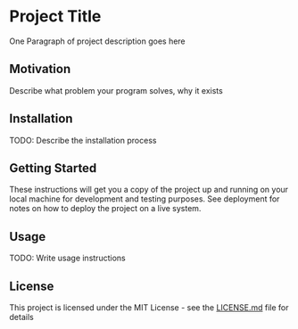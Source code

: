 # Project Title
One Paragraph of project description goes here


## Motivation
Describe what problem your program solves, why it exists


## Installation
TODO: Describe the installation process


## Getting Started
These instructions will get you a copy of the project up and running on your local machine for development and testing purposes. See deployment for notes on how to deploy the project on a live system.


## Usage
TODO: Write usage instructions


## License
This project is licensed under the MIT License - see the [LICENSE.md](LICENSE.md) file for details